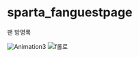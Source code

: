 # sparta_fanguestpage
팬 방명록 

![Animation3](https://user-images.githubusercontent.com/80263801/197698528-2a529d0e-98a1-4256-b9c6-581cc48ef9e2.gif)
![f롤로](https://user-images.githubusercontent.com/80263801/197698602-107dbd06-9133-41ea-baab-9d8c005cf43a.jpg)
